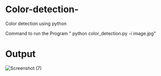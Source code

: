 # Color-detection-
Color detection using python

Command to run the Program " python color_detection.py -i image.jpg"

# Output

![Screenshot (7)](https://user-images.githubusercontent.com/59565599/125059228-b635eb00-e0c8-11eb-9403-7a38e89d157b.png)
